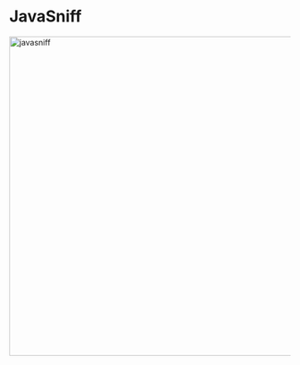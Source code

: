 # JavaSniff
<img width="571" alt="javasniff" src="https://github.com/Something231/JavaSniff/assets/119870385/ca349fcb-8f42-4191-8448-68c0000e12ee">
